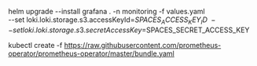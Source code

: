 helm upgrade --install grafana . -n monitoring -f values.yaml \
--set loki.loki.storage.s3.accessKeyId=$SPACES_ACCESS_KEY_ID \
--set loki.loki.storage.s3.secretAccessKey=$SPACES_SECRET_ACCESS_KEY


kubectl create -f https://raw.githubusercontent.com/prometheus-operator/prometheus-operator/master/bundle.yaml
